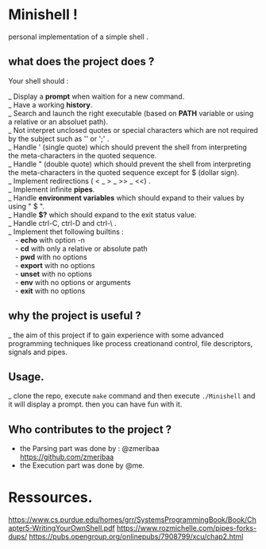 
# Minishell !
personal implementation of a simple shell .

## what does the project does ?

Your shell should :

_ Display a **prompt** when waition for a new command.<br/>
_ Have a working **history**.<br/>
_ Search and launch the right executable (based on **PATH** variable or using a relative or an absoluet path).<br/>
_ Not interpret unclosed quotes or special characters which are not required by the subject such as '\' or ';' .<br/>
_ Handle ' (single quote) which should prevent the shell from interpreting the meta-characters in the quoted sequence.<br/>
_ Handle " (double quote) which should prevent the shell from interpreting the meta-characters in the quoted sequence except for $ (dollar sign).<br/>
_ Implement redirections ( < _ > _ >> _ <<) .<br/>
_ Implement infinite **pipes**.<br/>
_ Handle **environment variables** which should expand to their values by using " $ ".<br/>
_ Handle **$?** which should expand to the exit status value.<br/>
_ Handle ctrl-C, ctrl-D and ctrl-\ .<br/>
_ Implement thet following builtins :<br/>
	&emsp;- **echo** with option -n <br/>
	&emsp;- **cd** with only a relative or absolute path <br/>
	&emsp;- **pwd** with no options <br/>
	&emsp;- **export** with no options <br/>
	&emsp;- **unset** with no options <br/>
	&emsp;- **env** with no options or arguments <br/>
	&emsp;- **exit** with no options <br/>
## why the project is useful ?
_ the aim of this project if to gain experience with some advanced programming techniques like process creationand control, file descriptors, signals and pipes.
## Usage.
_ clone the repo, execute ```make``` command and then execute ```./Minishell``` and it will display a prompt. 
then you can have fun with it.
## Who contributes to the project ?
- the Parsing part was done by :
	@zmeribaa</br>
	https://github.com/zmeribaa
- the Execution part was done by @me.
# Ressources.
https://www.cs.purdue.edu/homes/grr/SystemsProgrammingBook/Book/Chapter5-WritingYourOwnShell.pdf
https://www.rozmichelle.com/pipes-forks-dups/
https://pubs.opengroup.org/onlinepubs/7908799/xcu/chap2.html

